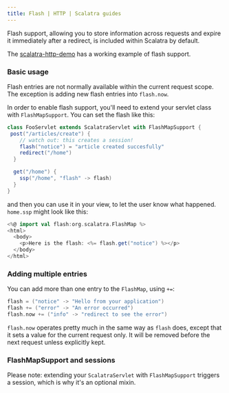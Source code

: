 ```yaml
---
title: Flash | HTTP | Scalatra guides
---
```


Flash support, allowing you to store information across requests and expire
it immediately after a redirect, is included within Scalatra by default.

<div class="alert alert-info">
  <span class="badge badge-info"><i class="glyphicon glyphicon-flag"></i></span>
  The
  <a href="{{site.examples}}http/scalatra-http-demo">scalatra-http-demo</a>
  has a working example of flash support.
</div>

### Basic usage

Flash entries are not normally available within the current request scope.
The exception is adding new flash entries into `flash.now`.

In order to enable flash support, you'll need to extend your servlet class
with `FlashMapSupport`. You can set the flash like this:

```scala
class FooServlet extends ScalatraServlet with FlashMapSupport {
 post("/articles/create") {
    // watch out: this creates a session!
    flash("notice") = "article created succesfully"
    redirect("/home")
  }

  get("/home") {
    ssp("/home", "flash" -> flash)
  }
}
```

and then you can use it in your view, to let the user know what happened.
`home.ssp` might look like this:

```scala
<%@ import val flash:org.scalatra.FlashMap %>
<html>
  <body>
    <p>Here is the flash: <%= flash.get("notice") %></p>
  </body>
</html>
```

### Adding multiple entries

You can add more than one entry to the `FlashMap`, using `+=`:

```scala
flash = ("notice" -> "Hello from your application")
flash += ("error" -> "An error occurred")
flash.now += ("info" -> "redirect to see the error")
```

`flash.now` operates pretty much in the same way as `flash` does, except that
it sets a value for the current request only.  It will be removed before the
next request unless explicitly kept.

### FlashMapSupport and sessions

Please note: extending your `ScalatraServlet` with `FlashMapSupport` triggers
a session, which is why it's an optional mixin.

